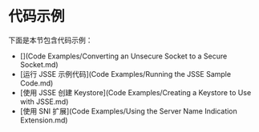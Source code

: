 # 代码示例

下面是本节包含代码示例：

* [](Code Examples/Converting an Unsecure Socket to a Secure Socket.md)
* [运行 JSSE 示例代码](Code Examples/Running the JSSE Sample Code.md)
* [使用 JSSE 创建 Keystore](Code Examples/Creating a Keystore to Use with JSSE.md)
* [使用 SNI 扩展](Code Examples/Using the Server Name Indication Extension.md)